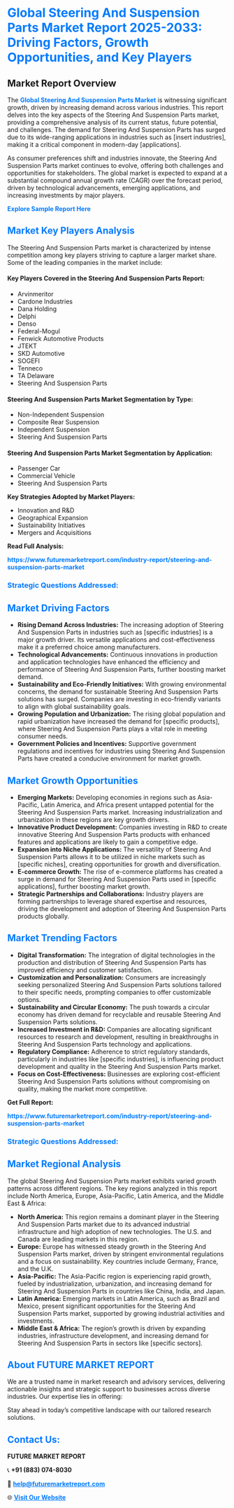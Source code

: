 <h1 style="color: #007BFF;">Global Steering And Suspension Parts Market Report 2025-2033: Driving Factors, Growth Opportunities, and Key Players</h1>

<section id="overview">
<h2>Market Report Overview</h2>
<p>The <a href="https://www.futuremarketreport.com/industry-report/steering-and-suspension-parts-market" style="color: #007BFF; text-decoration: none;"><strong>Global Steering And Suspension Parts Market</strong></a> is witnessing significant growth, driven by increasing demand across various industries. This report delves into the key aspects of the Steering And Suspension Parts market, providing a comprehensive analysis of its current status, future potential, and challenges. The demand for Steering And Suspension Parts has surged due to its wide-ranging applications in industries such as [insert industries], making it a critical component in modern-day [applications].</p>
<p>As consumer preferences shift and industries innovate, the Steering And Suspension Parts market continues to evolve, offering both challenges and opportunities for stakeholders. The global market is expected to expand at a substantial compound annual growth rate (CAGR) over the forecast period, driven by technological advancements, emerging applications, and increasing investments by major players.</p>
</section>

<section id="overview">
<p><a href="https://www.futuremarketreport.com/request-sample/reportId=110226" style="color: #007BFF; text-decoration: none;"><strong>Explore Sample Report Here</strong></a></p>
</section>

<section id="key-players">
<h2 style="color: #007BFF;">Market Key Players Analysis</h2>
<p>The Steering And Suspension Parts market is characterized by intense competition among key players striving to capture a larger market share. Some of the leading companies in the market include:</p>
<h4>Key Players Covered in the Steering And Suspension Parts Report:</h4>
<ul><li>Arvinmeritor</li><li>Cardone Industries</li><li>Dana Holding</li><li>Delphi</li><li>Denso</li><li>Federal-Mogul</li><li>Fenwick Automotive Products</li><li>JTEKT</li><li>SKD Automotive</li><li>SOGEFI</li><li>Tenneco</li><li>TA Delaware</li><li>Steering And Suspension Parts</li></ul>
<h4>Steering And Suspension Parts Market Segmentation by Type:</h4>
<ul><li>Non-Independent Suspension</li><li>Composite Rear Suspension</li><li>Independent Suspension</li><li>Steering And Suspension Parts</li></ul>

<h4>Steering And Suspension Parts Market Segmentation by Application:</h4>
<ul><li>Passenger Car</li><li>Commercial Vehicle</li><li>Steering And Suspension Parts</li></ul>
<p><strong>Key Strategies Adopted by Market Players:</strong></p>
<ul>
<li>Innovation and R&D</li>
<li>Geographical Expansion</li>
<li>Sustainability Initiatives</li>
<li>Mergers and Acquisitions</li>
</ul>
</section>

<section>
<p><strong>Read Full Analysis: </strong></p><a href="https://www.futuremarketreport.com/industry-report/steering-and-suspension-parts-market" style="color: #007BFF; text-decoration: none;"><strong>https://www.futuremarketreport.com/industry-report/steering-and-suspension-parts-market</strong></a>
<h3 style="color: #007BFF;">Strategic Questions Addressed:</h3>
</section>

<section id="driving-factors">
<h2 style="color: #007BFF;">Market Driving Factors</h2>
<ul>
<li><strong>Rising Demand Across Industries:</strong> The increasing adoption of Steering And Suspension Parts in industries such as [specific industries] is a major growth driver. Its versatile applications and cost-effectiveness make it a preferred choice among manufacturers.</li>
<li><strong>Technological Advancements:</strong> Continuous innovations in production and application technologies have enhanced the efficiency and performance of Steering And Suspension Parts, further boosting market demand.</li>
<li><strong>Sustainability and Eco-Friendly Initiatives:</strong> With growing environmental concerns, the demand for sustainable Steering And Suspension Parts solutions has surged. Companies are investing in eco-friendly variants to align with global sustainability goals.</li>
<li><strong>Growing Population and Urbanization:</strong> The rising global population and rapid urbanization have increased the demand for [specific products], where Steering And Suspension Parts plays a vital role in meeting consumer needs.</li>
<li><strong>Government Policies and Incentives:</strong> Supportive government regulations and incentives for industries using Steering And Suspension Parts have created a conducive environment for market growth.</li>
</ul>
</section>

<section id="growth-opportunities">
<h2 style="color: #007BFF;">Market Growth Opportunities</h2>
<ul>
<li><strong>Emerging Markets:</strong> Developing economies in regions such as Asia-Pacific, Latin America, and Africa present untapped potential for the Steering And Suspension Parts market. Increasing industrialization and urbanization in these regions are key growth drivers.</li>
<li><strong>Innovative Product Development:</strong> Companies investing in R&D to create innovative Steering And Suspension Parts products with enhanced features and applications are likely to gain a competitive edge.</li>
<li><strong>Expansion into Niche Applications:</strong> The versatility of Steering And Suspension Parts allows it to be utilized in niche markets such as [specific niches], creating opportunities for growth and diversification.</li>
<li><strong>E-commerce Growth:</strong> The rise of e-commerce platforms has created a surge in demand for Steering And Suspension Parts used in [specific applications], further boosting market growth.</li>
<li><strong>Strategic Partnerships and Collaborations:</strong> Industry players are forming partnerships to leverage shared expertise and resources, driving the development and adoption of Steering And Suspension Parts products globally.</li>
</ul>
</section>

<section id="trending-factors">
<h2 style="color: #007BFF;">Market Trending Factors</h2>
<ul>
<li><strong>Digital Transformation:</strong> The integration of digital technologies in the production and distribution of Steering And Suspension Parts has improved efficiency and customer satisfaction.</li>
<li><strong>Customization and Personalization:</strong> Consumers are increasingly seeking personalized Steering And Suspension Parts solutions tailored to their specific needs, prompting companies to offer customizable options.</li>
<li><strong>Sustainability and Circular Economy:</strong> The push towards a circular economy has driven demand for recyclable and reusable Steering And Suspension Parts solutions.</li>
<li><strong>Increased Investment in R&D:</strong> Companies are allocating significant resources to research and development, resulting in breakthroughs in Steering And Suspension Parts technology and applications.</li>
<li><strong>Regulatory Compliance:</strong> Adherence to strict regulatory standards, particularly in industries like [specific industries], is influencing product development and quality in the Steering And Suspension Parts market.</li>
<li><strong>Focus on Cost-Effectiveness:</strong> Businesses are exploring cost-efficient Steering And Suspension Parts solutions without compromising on quality, making the market more competitive.</li>
</ul>
</section>

<section>
<p><strong>Get Full Report: </strong></p><a href="https://www.futuremarketreport.com/industry-report/steering-and-suspension-parts-market" style="color: #007BFF; text-decoration: none;"><strong>https://www.futuremarketreport.com/industry-report/steering-and-suspension-parts-market</strong></a>
<h3 style="color: #007BFF;">Strategic Questions Addressed:</h3>
</section>


<section id="regional-analysis">
<h2 style="color: #007BFF;">Market Regional Analysis</h2>
<p>The global Steering And Suspension Parts market exhibits varied growth patterns across different regions. The key regions analyzed in this report include North America, Europe, Asia-Pacific, Latin America, and the Middle East & Africa:</p>
<ul>
<li><strong>North America:</strong> This region remains a dominant player in the Steering And Suspension Parts market due to its advanced industrial infrastructure and high adoption of new technologies. The U.S. and Canada are leading markets in this region.</li>
<li><strong>Europe:</strong> Europe has witnessed steady growth in the Steering And Suspension Parts market, driven by stringent environmental regulations and a focus on sustainability. Key countries include Germany, France, and the U.K.</li>
<li><strong>Asia-Pacific:</strong> The Asia-Pacific region is experiencing rapid growth, fueled by industrialization, urbanization, and increasing demand for Steering And Suspension Parts in countries like China, India, and Japan.</li>
<li><strong>Latin America:</strong> Emerging markets in Latin America, such as Brazil and Mexico, present significant opportunities for the Steering And Suspension Parts market, supported by growing industrial activities and investments.</li>
<li><strong>Middle East & Africa:</strong> The region’s growth is driven by expanding industries, infrastructure development, and increasing demand for Steering And Suspension Parts in sectors like [specific sectors].</li>
</ul>
</section>

<footer>
<h2 style="color: #007BFF;">About FUTURE MARKET REPORT</h2>
<p>We are a trusted name in market research and advisory services, delivering actionable insights and strategic support to businesses across diverse industries. Our expertise lies in offering:</p>

<p>Stay ahead in today’s competitive landscape with our tailored research solutions.</p>

<h2 style="color: #007BFF;">Contact Us:</h2>
<p><strong>FUTURE MARKET REPORT</strong></p>
<p>📞 <strong>+91 (883) 074-8030</strong></p>
<p>📧 <strong><a href="mailto:help@futuremarketreport.com" style="color: #007BFF;">help@futuremarketreport.com</a></strong></p>
<p>🌐 <strong><a href="https://www.futuremarketreport.com/" style="color: #007BFF;">Visit Our Website</a></strong></p>
</footer>